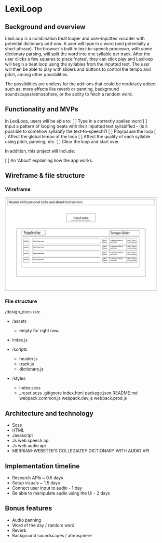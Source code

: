 # LexiLoop
## Background and overview
LexiLoop is a combination beat looper and user-inputted vocoder with potential dictionary add-ons. 
A user will type in a word (and potentially a short phrase). The browser's built in text-to-speech 
processer, with some dictionary parsing, will split the word into one syllable per track. After the 
user clicks a few squares to place 'notes', they can click play and Lexiloop will begin a beat loop 
using the syllables from the inputted text. The user will then be able to play with sliders and 
buttons to control the tempo and pitch, among other possibilities. 

The possibilities are endless for the add-ons that could be modularly added such as: more effects 
like reverb or panning, background soundscapes/atmosphere, or the ability to fetch a random word. 

## Functionality and MVPs
In LexiLoop, users will be able to:
[ ] Type in a correctly spelled word
[ ] Input a pattern of looping beats with their inputted text syllabified - (is it possible to somehow syllabify the text-to-speech?)
[ ] Play/pause the loop
[ ] Affect the global tempo of the loop
[ ] Affect the quality of each syllable using pitch, panning, etc. 
[ ] Clear the loop and start over

In addition, this project will include:

[ ] An 'About' explaining how the app works. 

## Wireframe & file structure
### Wireframe
![Wireframe](design_docs/lexiloop_wireframe.jpg)

### File structure
/design_docs
/src
  - /assets 
    - empty for right now. 
  - index.js
  - /scripts
    - header.js
    - track.js
    - dictionary.js
    
  - /styles
    - index.scss
    - _reset.scss
.gitignore
index.html
package.json
README.md
webpack.common.js
webpack.dev.js
webpack.prod.js

## Architecture and technology
- Scss
- HTML
- Javascript
- Js web speech api 
- Js web audio api
- MERRIAM-WEBSTER'S COLLEGIATE® DICTIONARY WITH AUDIO API 

## Implementation timeline
- Research APIs ~ 0.5 days
- Setup visuals ~ 1.5 days
- Connect user input to audio - 1 day
- Be able to manipulate audio using the UI - 2 days

## Bonus features
- Audio panning 
- Word of the day / random word
- Reverb
- Background soundscapes / atmosphere